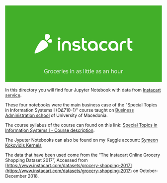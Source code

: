 ![ID banner](instacart.png)

In this directory you will find four Jupyter Notebook with data from [Instacart service](https://www.instacart.com).

These four notebooks were the main business case of the "Special Topics in Information Systems Ι (ΟΔ710-1)" course taught on [Business Administration school](http://www.uom.gr/index.php?tmima=2&categorymenu=2&newlang=eng) of University of Macedonia. 

The course syllabus of the course can found on this link: [Special Topics in Information Systems I - Course description](https://docs.google.com/document/d/1AJzRZp244V-vNZStMMTDIwejdkNdlJZUv4u0J75zOsc/edit?usp=sharing).

The Jyputer Notebooks can also be found on my Kaggle account: [Symeon Kokovidis Kernels](http://kaggle.com/kokovidis/kernels)

The data that have been used come from the “The Instacart Online Grocery Shopping Dataset 2017”, Accessed from [https://www.instacart.com/datasets/grocery-shopping-2017](https://www.instacart.com/datasets/grocery-shopping-2017)
on October-December 2018.


